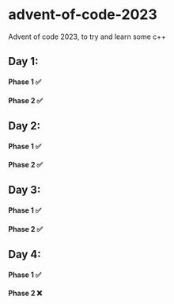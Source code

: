 # advent-of-code-2023
Advent of code 2023, to try and learn some c++

## Day 1:
#### Phase 1 ✅
#### Phase 2 ✅

## Day 2:
#### Phase 1 ✅
#### Phase 2 ✅

## Day 3:
#### Phase 1 ✅
#### Phase 2 ✅

## Day 4:
#### Phase 1 ✅
#### Phase 2 ❌
